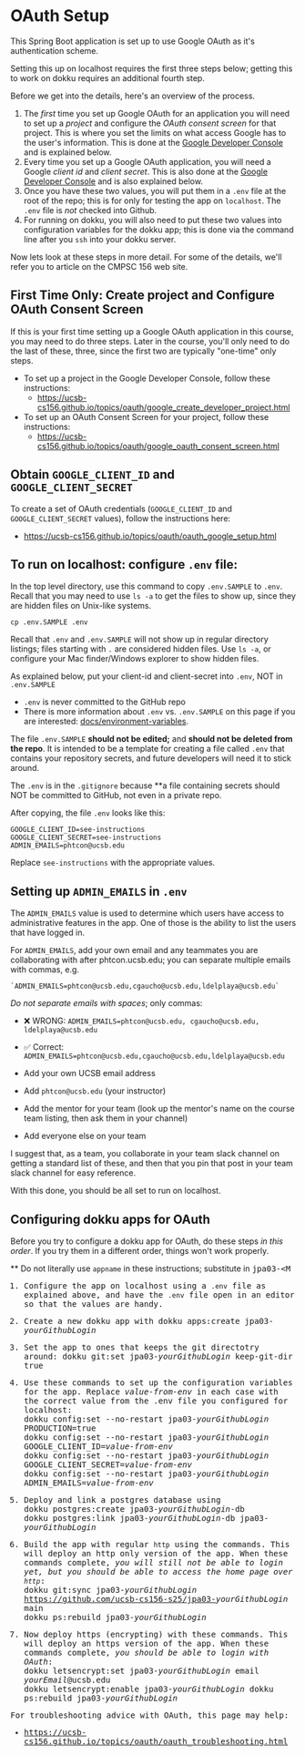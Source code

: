 # OAuth Setup

This Spring Boot application is set up to use Google OAuth as it's authentication scheme.

Setting this up on localhost requires the first three steps below; getting this to work on dokku requires an additional fourth step.

Before we get into the details, here's an overview of the process.  
1. The *first* time you set up Google OAuth for an application you will need to set up a *project* and configure the *OAuth consent screen* for that project.  This is where you set the limits on what access Google has to the user's information.  This is done at the [Google Developer Console](https://console.cloud.google.com/) and is explained below.
2. Every time you set up a Google OAuth application, you will need a Google  *client id* and *client secret*.  This is also 
   done at the [Google Developer Console](https://console.cloud.google.com/) and is also explained below.
3. Once you have these two values, you will put them in a `.env` file at the root of the repo; this is for only for testing the app on `localhost`.  The `.env` file is *not* checked into Github.
4. For running on dokku, you will also need to put these two values into configuration variables for the dokku app; this is done via the command line after you `ssh` into your dokku server.

Now lets look at these steps in more detail. For some of the details, we'll refer you to article on the CMPSC 156 web site.

## First Time Only: Create project and Configure OAuth Consent Screen

If this is your first time setting up a Google OAuth application in this course, you may need to do three steps.
Later in the course, you'll only need to do the last of these, three, since the first two are typically "one-time" only steps.

* To set up a project in the Google Developer Console, follow these instructions:
   - <https://ucsb-cs156.github.io/topics/oauth/google_create_developer_project.html>
* To set up an OAuth Consent Screen for your project, follow these instructions:
   - <https://ucsb-cs156.github.io/topics/oauth/google_oauth_consent_screen.html>
 
## Obtain `GOOGLE_CLIENT_ID` and `GOOGLE_CLIENT_SECRET`

To create a set of OAuth credentials (`GOOGLE_CLIENT_ID` and `GOOGLE_CLIENT_SECRET` values), follow the instructions here:
* <https://ucsb-cs156.github.io/topics/oauth/oauth_google_setup.html>

## To run on localhost: configure `.env` file:


In the top level directory, use this command to copy `.env.SAMPLE` to `.env`.  Recall that you
may need to use `ls -a` to get the files to show up, since they are hidden files on Unix-like systems.

```
cp .env.SAMPLE .env
```

Recall that `.env` and `.env.SAMPLE` will not show up in regular directory listings; files starting with `.` are considered
hidden files.  Use `ls -a`, or configure your Mac finder/Windows explorer to show hidden files.

As explained below, put your client-id and client-secret into `.env`, NOT in `.env.SAMPLE` 
* `.env` is never committed to the GitHub repo
* There is more information about `.env` vs. `.env.SAMPLE` on this page if you are interested: [docs/environment-variables](environment-variables.md).

The file `.env.SAMPLE` **should not be edited;** and **should not be deleted from the repo**.  It is intended to
be a template for creating a file called `.env` that contains your repository secrets, and future developers will need it to stick around.

The `.env` is in the `.gitignore` because **a file containing secrets should NOT be committed to GitHub, not even in a private repo.

After copying, the file `.env` looks like this:

```
GOOGLE_CLIENT_ID=see-instructions
GOOGLE_CLIENT_SECRET=see-instructions
ADMIN_EMAILS=phtcon@ucsb.edu
```

Replace `see-instructions` with the appropriate values.

## Setting up `ADMIN_EMAILS` in `.env`

The `ADMIN_EMAILS` value is used to determine which users have access to administrative features in the app.  One of those
is the ability to list the users that have logged in.

For `ADMIN_EMAILS`, add your own email and any teammates you are collaborating with after phtcon.ucsb.edu; you can separate multiple emails with commas, e.g.

```
`ADMIN_EMAILS=phtcon@ucsb.edu,cgaucho@ucsb.edu,ldelplaya@ucsb.edu`
```

*Do not separate emails with spaces*; only commas:
* ❌ WRONG: `ADMIN_EMAILS=phtcon@ucsb.edu, cgaucho@ucsb.edu, ldelplaya@ucsb.edu`
* ✅ Correct: `ADMIN_EMAILS=phtcon@ucsb.edu,cgaucho@ucsb.edu,ldelplaya@ucsb.edu`

* Add your own UCSB email address
* Add `phtcon@ucsb.edu` (your instructor)
* Add the mentor for your team (look up the mentor's name on the course team listing, then ask them in your channel)
* Add everyone else on your team

I suggest that, as a team, you collaborate in your team slack channel on getting a standard list of these, and then
that you pin that post in your team slack channel for easy reference.

With this done, you should be all set to run on localhost.


## Configuring dokku apps for OAuth


Before you try to configure a dokku app for OAuth, do these steps *in this order*.  If you try them in a different order, things won't work properly.

** Do not literally use `appname` in these instructions; substitute in <tt>jpa03-<M

1. Configure the app on localhost using a `.env` file as explained above, and have the `.env` file open in an editor so that the values are handy.
2. Create a new dokku app with <tt>dokku apps:create jpa03-<i>yourGithubLogin</i></tt>
3. Set the app to ones that keeps the git directotry around:
   <tt>dokku git:set jpa03-<i>yourGithubLogin</i> keep-git-dir true</tt>
4. Use these commands to set up the configuration variables for the app.  Replace *value-from-env* in each case with the correct value from the .env file you configured for localhost:<br />
   <tt>dokku config:set --no-restart jpa03-<i>yourGithubLogin</i> PRODUCTION=true</tt><br />
   <tt>dokku config:set --no-restart jpa03-<i>yourGithubLogin</i> GOOGLE_CLIENT_ID=<i>value-from-env</i></tt><br />
   <tt>dokku config:set --no-restart jpa03-<i>yourGithubLogin</i> GOOGLE_CLIENT_SECRET=<i>value-from-env</i></tt><br />
   <tt>dokku config:set --no-restart jpa03-<i>yourGithubLogin</i> ADMIN_EMAILS=<i>value-from-env</i></tt><br />
5. Deploy and link a postgres database using<br />
   <tt>dokku postgres:create jpa03-<i>yourGithubLogin</i>-db</tt><br />
   <tt>dokku postgres:link jpa03-<i>yourGithubLogin</i>-db jpa03-<i>yourGithubLogin</i> </tt> <br />

6. Build the app with regular `http` using the commands.  This will deploy an http only version of the app. When these commands complete, *you will still not be able to login yet, but you should be able to access the home page over `http`*:<br />
   <tt>dokku git:sync jpa03-<i>yourGithubLogin</i> https://github.com/ucsb-cs156-s25/jpa03-<i>yourGithubLogin</i> main</tt><br />
   <tt>dokku ps:rebuild jpa03-<i>yourGithubLogin</i></tt><br />
7. Now deploy https (encrypting) with these commands.
   This will deploy an https  version of the app.
   When these commands complete, *you should be able to login with OAuth*:<br />
   <tt>dokku letsencrypt:set jpa03-<i>yourGithubLogin</i> email <i>yourEmail</i>@ucsb.edu</tt><br />
   <tt>dokku letsencrypt:enable jpa03-<i>yourGithubLogin</i></tt>
   <tt>dokku ps:rebuild jpa03-<i>yourGithubLogin</i></tt><br />

For troubleshooting advice with OAuth, this page may help:

* <https://ucsb-cs156.github.io/topics/oauth/oauth_troubleshooting.html>

